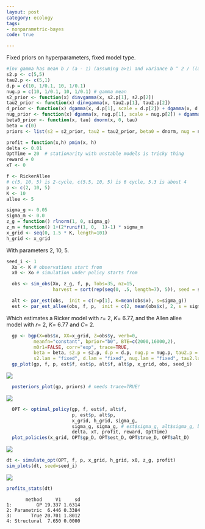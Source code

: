 ```yaml
---
layout: post
category: ecology
tags:
- nonparametric-bayes
code: true

---
```









Fixed priors on hyperparameters, fixed model type.


```r
#inv gamma has mean b / (a - 1) (assuming a>1) and variance b ^ 2 / ((a - 2) * (a - 1) ^ 2) (assuming a>2)
s2.p <- c(5,5)  
tau2.p <- c(5,1)
d.p = c(10, 1/0.1, 10, 1/0.1)
nug.p = c(10, 1/0.1, 10, 1/0.1) # gamma mean
s2_prior <- function(x) dinvgamma(x, s2.p[1], s2.p[2])
tau2_prior <- function(x) dinvgamma(x, tau2.p[1], tau2.p[2])
d_prior <- function(x) dgamma(x, d.p[1], scale = d.p[2]) + dgamma(x, d.p[3], scale = d.p[4])
nug_prior <- function(x) dgamma(x, nug.p[1], scale = nug.p[2]) + dgamma(x, nug.p[3], scale = nug.p[4])
beta0_prior <- function(x, tau) dnorm(x, 0, tau)
beta = c(0)
priors <- list(s2 = s2_prior, tau2 = tau2_prior, beta0 = dnorm, nug = nug_prior, d = d_prior, ldetK = function(x) 0)
```



```r
profit = function(x,h) pmin(x, h)
delta <- 0.01
OptTime = 20  # stationarity with unstable models is tricky thing
reward = 0
xT <- 0
```




```r
f <- RickerAllee
# c(5, 10, 5) is 2-cycle, c(5.5, 10, 5) is 6 cycle, 5.3 is about 4
p <- c(2, 10, 5) 
K <- 10
allee <- 5
```




```r
sigma_g <- 0.05
sigma_m <- 0.0
z_g = function() rlnorm(1, 0, sigma_g)
z_m = function() 1+(2*runif(1, 0,  1)-1) * sigma_m
x_grid <- seq(0, 1.5 * K, length=101)
h_grid <- x_grid
```


With parameters 2, 10, 5. 




```r
seed_i <- 1
  Xo <- K # observations start from
  x0 <- Xo # simulation under policy starts from
```




```r
  obs <- sim_obs(Xo, z_g, f, p, Tobs=35, nz=15, 
                 harvest = sort(rep(seq(0, .5, length=7), 5)), seed = seed_i)
```




```r
  alt <- par_est(obs,  init = c(r=p[1], K=mean(obs$x), s=sigma_g))
  est <- par_est_allee(obs, f, p,  init = c(2, mean(obs$x), 2, s = sigma_g))
```



Which estimates a Ricker model with $r =$ 2, $K =$ 6.77, and the Allen allee model with $r =$ 2, $K =$ 6.77 and $C =$ 2.  



```r
  gp <- bgp(X=obs$x, XX=x_grid, Z=obs$y, verb=0,
          meanfn="constant", bprior="b0", BTE=c(2000,16000,2),
          m0r1=FALSE, corr="exp", trace=TRUE, 
          beta = beta, s2.p = s2.p, d.p = d.p, nug.p = nug.p, tau2.p = tau2.p,
          s2.lam = "fixed", d.lam = "fixed", nug.lam = "fixed", tau2.lam = "fixed")      
  gp_plot(gp, f, p, est$f, est$p, alt$f, alt$p, x_grid, obs, seed_i)
```

![](http://farm9.staticflickr.com/8535/8617059578_b528a1e51c_o.png) 



```r
  posteriors_plot(gp, priors) # needs trace=TRUE!
```

![](http://farm9.staticflickr.com/8540/8617059782_197bdf7edd_o.png) 




```r
  OPT <- optimal_policy(gp, f, est$f, alt$f,
                        p, est$p, alt$p,
                        x_grid, h_grid, sigma_g, 
                        sigma_g, sigma_g, # est$sigma_g, alt$sigma_g, but those ests are poor
                        delta, xT, profit, reward, OptTime)
  plot_policies(x_grid, OPT$gp_D, OPT$est_D, OPT$true_D, OPT$alt_D)
```

![](http://farm9.staticflickr.com/8265/8617060456_71afc3e4eb_o.png) 





```r
dt <- simulate_opt(OPT, f, p, x_grid, h_grid, x0, z_g, profit)
sim_plots(dt, seed=seed_i)
```

![](http://farm9.staticflickr.com/8113/8617060842_7c088c12d1_o.png) 

```r
profits_stats(dt)
```

```
       method     V1     sd
1:         GP 19.337 1.6314
2: Parametric  6.446 0.3384
3:       True 20.701 1.8012
4: Structural  7.650 0.0000
```

  

